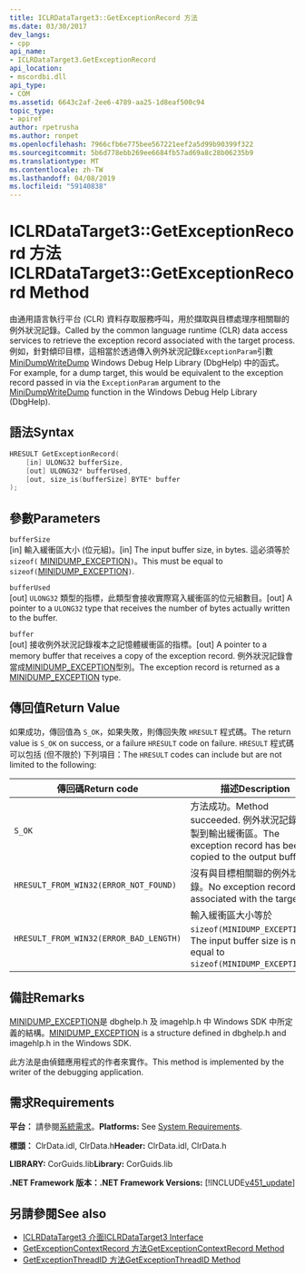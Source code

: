 ```yaml
---
title: ICLRDataTarget3::GetExceptionRecord 方法
ms.date: 03/30/2017
dev_langs:
- cpp
api_name:
- ICLRDataTarget3.GetExceptionRecord
api_location:
- mscordbi.dll
api_type:
- COM
ms.assetid: 6643c2af-2ee6-4789-aa25-1d8eaf500c94
topic_type:
- apiref
author: rpetrusha
ms.author: ronpet
ms.openlocfilehash: 7966cfb6e775bee567221eef2a5d99b90399f322
ms.sourcegitcommit: 5b6d778ebb269ee6684fb57ad69a8c28b06235b9
ms.translationtype: MT
ms.contentlocale: zh-TW
ms.lasthandoff: 04/08/2019
ms.locfileid: "59140838"
---
```

# <a name="iclrdatatarget3getexceptionrecord-method"></a><span data-ttu-id="edee9-102">ICLRDataTarget3::GetExceptionRecord 方法</span><span class="sxs-lookup"><span data-stu-id="edee9-102">ICLRDataTarget3::GetExceptionRecord Method</span></span>
<span data-ttu-id="edee9-103">由通用語言執行平台 (CLR) 資料存取服務呼叫，用於擷取與目標處理序相關聯的例外狀況記錄。</span><span class="sxs-lookup"><span data-stu-id="edee9-103">Called by the common language runtime (CLR) data access services to retrieve the exception record associated with the target process.</span></span> <span data-ttu-id="edee9-104">例如，針對傾印目標，這相當於透過傳入例外狀況記錄`ExceptionParam`引數[MiniDumpWriteDump](/windows/desktop/api/minidumpapiset/nf-minidumpapiset-minidumpwritedump) Windows Debug Help Library (DbgHelp) 中的函式。</span><span class="sxs-lookup"><span data-stu-id="edee9-104">For example, for a dump target, this would be equivalent to the exception record passed in via the `ExceptionParam` argument to the [MiniDumpWriteDump](/windows/desktop/api/minidumpapiset/nf-minidumpapiset-minidumpwritedump) function in the Windows Debug Help Library (DbgHelp).</span></span>  
  
## <a name="syntax"></a><span data-ttu-id="edee9-105">語法</span><span class="sxs-lookup"><span data-stu-id="edee9-105">Syntax</span></span>  
  
```cpp  
HRESULT GetExceptionRecord(  
    [in] ULONG32 bufferSize,  
    [out] ULONG32* bufferUsed,  
    [out, size_is(bufferSize] BYTE* buffer  
);  
```  
  
## <a name="parameters"></a><span data-ttu-id="edee9-106">參數</span><span class="sxs-lookup"><span data-stu-id="edee9-106">Parameters</span></span>  
 `bufferSize`  
 <span data-ttu-id="edee9-107">[in] 輸入緩衝區大小 (位元組)。</span><span class="sxs-lookup"><span data-stu-id="edee9-107">[in] The input buffer size, in bytes.</span></span> <span data-ttu-id="edee9-108">這必須等於`sizeof(` [MINIDUMP_EXCEPTION](/windows/desktop/api/minidumpapiset/ns-minidumpapiset-_minidump_exception)`)`。</span><span class="sxs-lookup"><span data-stu-id="edee9-108">This must be equal to `sizeof(`[MINIDUMP_EXCEPTION](/windows/desktop/api/minidumpapiset/ns-minidumpapiset-_minidump_exception)`)`.</span></span>  
  
 `bufferUsed`  
 <span data-ttu-id="edee9-109">[out] `ULONG32` 類型的指標，此類型會接收實際寫入緩衝區的位元組數目。</span><span class="sxs-lookup"><span data-stu-id="edee9-109">[out] A pointer to a `ULONG32` type that receives the number of bytes actually written to the buffer.</span></span>  
  
 `buffer`  
 <span data-ttu-id="edee9-110">[out] 接收例外狀況記錄複本之記憶體緩衝區的指標。</span><span class="sxs-lookup"><span data-stu-id="edee9-110">[out] A pointer to a memory buffer that receives a copy of the exception record.</span></span> <span data-ttu-id="edee9-111">例外狀況記錄會當成[MINIDUMP_EXCEPTION](/windows/desktop/api/minidumpapiset/ns-minidumpapiset-_minidump_exception)型別。</span><span class="sxs-lookup"><span data-stu-id="edee9-111">The exception record is returned as a [MINIDUMP_EXCEPTION](/windows/desktop/api/minidumpapiset/ns-minidumpapiset-_minidump_exception) type.</span></span>  
  
## <a name="return-value"></a><span data-ttu-id="edee9-112">傳回值</span><span class="sxs-lookup"><span data-stu-id="edee9-112">Return Value</span></span>  
 <span data-ttu-id="edee9-113">如果成功，傳回值為 `S_OK`，如果失敗，則傳回失敗 `HRESULT` 程式碼。</span><span class="sxs-lookup"><span data-stu-id="edee9-113">The return value is `S_OK` on success, or a failure `HRESULT` code on failure.</span></span> <span data-ttu-id="edee9-114">`HRESULT` 程式碼可以包括 (但不限於) 下列項目：</span><span class="sxs-lookup"><span data-stu-id="edee9-114">The `HRESULT` codes can include but are not limited to the following:</span></span>  
  
|<span data-ttu-id="edee9-115">傳回碼</span><span class="sxs-lookup"><span data-stu-id="edee9-115">Return code</span></span>|<span data-ttu-id="edee9-116">描述</span><span class="sxs-lookup"><span data-stu-id="edee9-116">Description</span></span>|  
|-----------------|-----------------|  
|`S_OK`|<span data-ttu-id="edee9-117">方法成功。</span><span class="sxs-lookup"><span data-stu-id="edee9-117">Method succeeded.</span></span> <span data-ttu-id="edee9-118">例外狀況記錄已複製到輸出緩衝區。</span><span class="sxs-lookup"><span data-stu-id="edee9-118">The exception record has been copied to the output buffer.</span></span>|  
|`HRESULT_FROM_WIN32(ERROR_NOT_FOUND)`|<span data-ttu-id="edee9-119">沒有與目標相關聯的例外狀況記錄。</span><span class="sxs-lookup"><span data-stu-id="edee9-119">No exception record is associated with the target.</span></span>|  
|`HRESULT_FROM_WIN32(ERROR_BAD_LENGTH)`|<span data-ttu-id="edee9-120">輸入緩衝區大小等於 `sizeof(MINIDUMP_EXCEPTION)`。</span><span class="sxs-lookup"><span data-stu-id="edee9-120">The input buffer size is not equal to `sizeof(MINIDUMP_EXCEPTION)`.</span></span>|  
  
## <a name="remarks"></a><span data-ttu-id="edee9-121">備註</span><span class="sxs-lookup"><span data-stu-id="edee9-121">Remarks</span></span>  
 <span data-ttu-id="edee9-122">[MINIDUMP_EXCEPTION](/windows/desktop/api/minidumpapiset/ns-minidumpapiset-_minidump_exception)是 dbghelp.h 及 imagehlp.h 中 Windows SDK 中所定義的結構。</span><span class="sxs-lookup"><span data-stu-id="edee9-122">[MINIDUMP_EXCEPTION](/windows/desktop/api/minidumpapiset/ns-minidumpapiset-_minidump_exception) is a structure defined in dbghelp.h and imagehlp.h in the Windows SDK.</span></span>  
  
 <span data-ttu-id="edee9-123">此方法是由偵錯應用程式的作者來實作。</span><span class="sxs-lookup"><span data-stu-id="edee9-123">This method is implemented by the writer of the debugging application.</span></span>  
  
## <a name="requirements"></a><span data-ttu-id="edee9-124">需求</span><span class="sxs-lookup"><span data-stu-id="edee9-124">Requirements</span></span>  
 <span data-ttu-id="edee9-125">**平台：** 請參閱[系統需求](../../../../docs/framework/get-started/system-requirements.md)。</span><span class="sxs-lookup"><span data-stu-id="edee9-125">**Platforms:** See [System Requirements](../../../../docs/framework/get-started/system-requirements.md).</span></span>  
  
 <span data-ttu-id="edee9-126">**標頭：** ClrData.idl, ClrData.h</span><span class="sxs-lookup"><span data-stu-id="edee9-126">**Header:** ClrData.idl, ClrData.h</span></span>  
  
 <span data-ttu-id="edee9-127">**LIBRARY:** CorGuids.lib</span><span class="sxs-lookup"><span data-stu-id="edee9-127">**Library:** CorGuids.lib</span></span>  
  
 **<span data-ttu-id="edee9-128">.NET Framework 版本：</span><span class="sxs-lookup"><span data-stu-id="edee9-128">.NET Framework Versions:</span></span>** [!INCLUDE[v451_update](../../../../includes/net-current-v451-nov-plus.md)]  
  
## <a name="see-also"></a><span data-ttu-id="edee9-129">另請參閱</span><span class="sxs-lookup"><span data-stu-id="edee9-129">See also</span></span>

- [<span data-ttu-id="edee9-130">ICLRDataTarget3 介面</span><span class="sxs-lookup"><span data-stu-id="edee9-130">ICLRDataTarget3 Interface</span></span>](../../../../docs/framework/unmanaged-api/debugging/iclrdatatarget3-interface.md)
- [<span data-ttu-id="edee9-131">GetExceptionContextRecord 方法</span><span class="sxs-lookup"><span data-stu-id="edee9-131">GetExceptionContextRecord Method</span></span>](../../../../docs/framework/unmanaged-api/debugging/iclrdatatarget3-getexceptioncontextrecord-method.md)
- [<span data-ttu-id="edee9-132">GetExceptionThreadID 方法</span><span class="sxs-lookup"><span data-stu-id="edee9-132">GetExceptionThreadID Method</span></span>](../../../../docs/framework/unmanaged-api/debugging/iclrdatatarget3-getexceptionthreadid-method.md)
